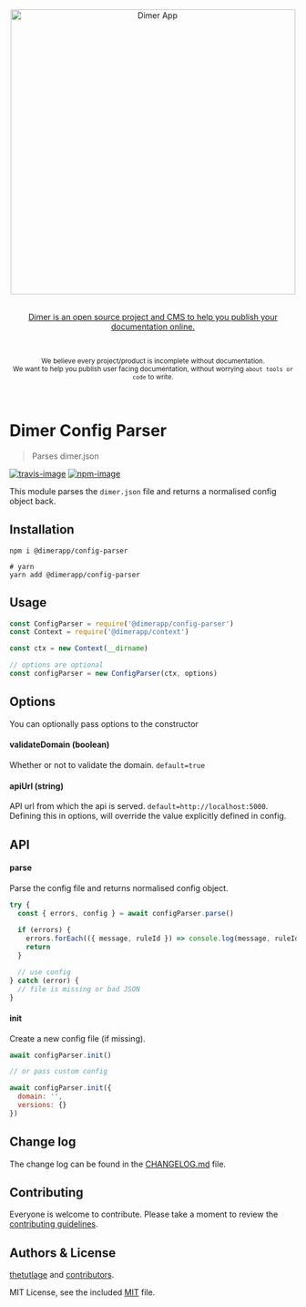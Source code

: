 <div align="center">
  <div>
    <img width="500" src="https://res.cloudinary.com/adonisjs/image/upload/q_100/v1532274184/Dimer_Readme_Banner_lyy7wv.svg" alt="Dimer App">
  </div>
  <br>
  <p>
    <a href="https://dimerapp.com/what-is-dimer">
      Dimer is an open source project and CMS to help you publish your documentation online.
    </a>
  </p>
  <br>
  <p>
    <sub>We believe every project/product is incomplete without documentation. <br /> We want to help you publish user facing documentation, without worrying <code>about tools or code</code> to write.</sub>
  </p>
  <br>
</div>

# Dimer Config Parser
> Parses dimer.json

[![travis-image]][travis-url]
[![npm-image]][npm-url]

This module parses the `dimer.json` file and returns a normalised config object back.

## Installation

```shell
npm i @dimerapp/config-parser

# yarn
yarn add @dimerapp/config-parser
```

## Usage

```js
const ConfigParser = require('@dimerapp/config-parser')
const Context = require('@dimerapp/context')

const ctx = new Context(__dirname)

// options are optional
const configParser = new ConfigParser(ctx, options)
```

## Options
You can optionally pass options to the constructor

#### validateDomain (boolean)
Whether or not to validate the domain. `default=true`

#### apiUrl (string)
API url from which the api is served. `default=http://localhost:5000`. Defining this in options, will override the value explicitly defined in config.

## API

#### parse
Parse the config file and returns normalised config object.

```js
try {
  const { errors, config } = await configParser.parse()
  
  if (errors) {
    errors.forEach(({ message, ruleId }) => console.log(message, ruleId))
    return
  }

  // use config
} catch (error) {
  // file is missing or bad JSON
}
```

#### init
Create a new config file (if missing).

```js
await configParser.init()

// or pass custom config

await configParser.init({
  domain: '',
  versions: {}
})
```

## Change log

The change log can be found in the [CHANGELOG.md](https://github.com/dimerapp/config-parser/CHANGELOG.md) file.

## Contributing

Everyone is welcome to contribute. Please take a moment to review the [contributing guidelines](CONTRIBUTING.md).

## Authors & License
[thetutlage](https://github.com/thetutlage) and [contributors](https://github.com/dimerapp/config-parser/graphs/contributors).

MIT License, see the included [MIT](LICENSE.md) file.

[travis-image]: https://img.shields.io/travis/dimerapp/config-parser/master.svg?style=flat-square&logo=travis
[travis-url]: https://travis-ci.org/dimerapp/config-parser "travis"

[npm-image]: https://img.shields.io/npm/v/@dimerapp/config-parser.svg?style=flat-square&logo=npm
[npm-url]: https://npmjs.org/package/@dimerapp/config-parser "npm"
